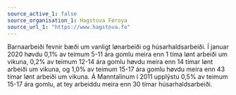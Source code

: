 ```yaml
---
source_active_1: false
source_organisation_1: Hagstova Føroya
source_url_1: "https://www.hagstova.fo"
---
```

Barnaarbeiði fevnir bæði um vanligt lønarbeiði og húsarhaldsarbeiði.
Í januar 2020 høvdu 0,1% av teimum 5-11 ára gomlu meira enn 1 tíma lønt arbeiði um vikuna, 0,2% av teimum 12-14 ára gomlu høvdu meira enn 14 tímar lønt arbeiði um vikuna, og 1,0% av teimum 15-17 ára gomlu høvdu meira enn 43 tímar lønt arbeiði um vikuna.
Á Manntalinum í 2011 upplýstu 0,5% av teimum 15-17 ára gomlu, at tey arbeiddu meira enn 30 tímar húsarhaldsarbeiði.
